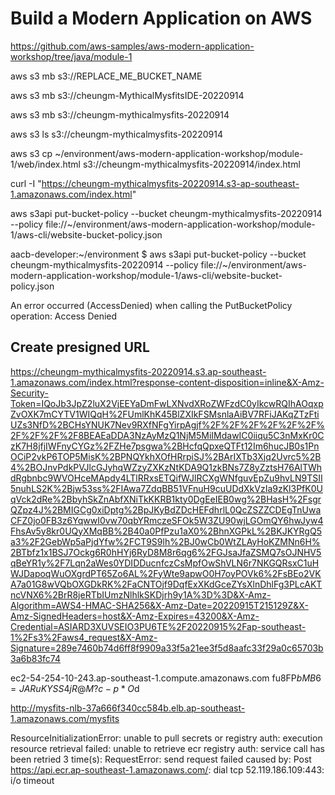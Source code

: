 
#  Build a Modern Application on AWS

https://github.com/aws-samples/aws-modern-application-workshop/tree/java/module-1

 aws s3 mb s3://REPLACE_ME_BUCKET_NAME
  
  aws s3 mb s3://cheungm-MythicalMysfitsIDE-20220914
  
  aws s3 mb s3://cheungm-mythicalmysfits-20220914
  
  aws s3 ls s3://cheungm-mythicalmysfits-20220914
  
  aws s3 cp ~/environment/aws-modern-application-workshop/module-1/web/index.html s3://cheungm-mythicalmysfits-20220914/index.html
  
    
  curl -I "https://cheungm-mythicalmysfits-20220914.s3-ap-southeast-1.amazonaws.com/index.html"
  
  aws s3api put-bucket-policy --bucket cheungm-mythicalmysfits-20220914 --policy file://~/environment/aws-modern-application-workshop/module-1/aws-cli/website-bucket-policy.json


aacb-developer:~/environment $   aws s3api put-bucket-policy --bucket cheungm-mythicalmysfits-20220914 --policy file://~/environment/aws-modern-application-workshop/module-1/aws-cli/website-bucket-policy.json

An error occurred (AccessDenied) when calling the PutBucketPolicy operation: Access Denied


## Create presigned URL
https://cheungm-mythicalmysfits-20220914.s3.ap-southeast-1.amazonaws.com/index.html?response-content-disposition=inline&X-Amz-Security-Token=IQoJb3JpZ2luX2VjEEYaDmFwLXNvdXRoZWFzdC0yIkcwRQIhAOqxpZvOXK7mCYTV1WIQqH%2FUmlKhK45BlZXIkFSMsnlaAiBV7RFiJAKqZTzFtiUZs3NfD%2BCHsYNUK7Nev9RXfNFgYirpAgjf%2F%2F%2F%2F%2F%2F%2F%2F%2F%2F8BEAEaDDA3NzAyMzQ1NjM5MiIMdawIC0iiqu5C3nMxKr0CzK7H8jfjIWFnyCYGz%2FZHe7psgwa%2BHcfqQpxeQTFt12Im6hucJB0s1PnOCiP2vkP6TOP5MisK%2BPNQYkhXOfHRrpiSJ%2BArIXTb3Xjq2Uvrc5%2B4%2BOJnvPdkPVJlcGJyhqWZzyZXKzNtKDA9Q1zkBNs7Z8yZztsH76AlTWhdRgbnbc9WVOHceMApdy4LTlRRxsETQifWJlRCXgWNfguvEpZu9hvLN9TSII5nuhLS2K%2Bjw53ss%2FIAwa7ZdqBB51VFnuH9cuUDdXkVzIa9zKl3PfK0UqVck2dRe%2BbyhSkZnAbfXNiTkKKRB1kty0DgEeIEB0wg%2BHasH%2FsgrQZpz4J%2BMIGCg0xiDptg%2BpJKyBdZDcHEFdhrlL0QcZSZZCDEgTnUwaCFZ0jo0FB3z6YqwwI0vw70qbYRmczeSFOk5W3ZU90wjLGOmQY6hwJyw4FhsAv5y8kr0UQyXMqBB%2B40a0PfPzu1aX0%2BhnXGPkL%2BKJKYRgQ5a3%2F2GebWp5aPjdYfw%2FCT9S9lh%2BJ0wCb0WtZLAyHoKZMNn6H%2BTbfz1x1BSJ7Ockg6R0hHYj6RyD8M8r6qg6%2FGJsaJfaZSMQ7sOJNHV5qBeYR1y%2F7Lqn2aWes0YDIDDucnfczCsMpfOwShVLN6r7NKGQRsxC1uHWJDapoqWuOXgrdPT65Zo6AL%2FyWte9apwO0H7oyPOVk6%2FsBEo2VKA7a01G8wVQbOXGDkRK%2FaCNTOjf9DqfExXKdGceZYsXlnDhlFg3PLcAKTncVNX6%2BrR8jeRTbIUmzNlhlkSKDjrh9y1A%3D%3D&X-Amz-Algorithm=AWS4-HMAC-SHA256&X-Amz-Date=20220915T215129Z&X-Amz-SignedHeaders=host&X-Amz-Expires=43200&X-Amz-Credential=ASIARD3XUVSEIO3PU6TE%2F20220915%2Fap-southeast-1%2Fs3%2Faws4_request&X-Amz-Signature=289e7460b74d6ff8f9909a33f5a21ee3f5d8aafc33f29a0c65703b3a6b83fc74


ec2-54-254-10-243.ap-southeast-1.compute.amazonaws.com
fu8FP$bMB6=JARuKYSS4jR@M?c-p*O$d


http://mysfits-nlb-37a666f340cc584b.elb.ap-southeast-1.amazonaws.com/mysfits

ResourceInitializationError: unable to pull secrets or registry auth: execution resource retrieval failed: unable to retrieve ecr registry auth: service call has been retried 3 time(s): RequestError: send request failed caused by: Post https://api.ecr.ap-southeast-1.amazonaws.com/: dial tcp 52.119.186.109:443: i/o timeout
